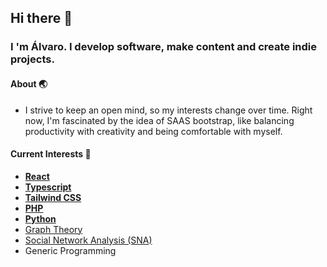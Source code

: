 ## Hi there 👋
### I 'm Álvaro. I develop software, make content and create indie projects.
#### About 🌏
- I strive to keep an open mind, so my interests change over time. Right now, I'm fascinated by the idea of ​​SAAS bootstrap, like balancing productivity with creativity and being comfortable with myself.

#### Current Interests 🌱
- **[React](https://reactjs.org)**
- **[Typescript](https://www.typescriptlang.org/)**
- **[Tailwind CSS](https://tailwindcss.com)**
- **[PHP](https://www.php.net/manual/es/intro-whatis.php)**
- **[Python](https://www.python.org/doc/)**
- [Graph Theory](https://es.wikipedia.org/wiki/Teor%C3%ADa_de_grafos)
- [Social Network Analysis (SNA)](https://es.wikipedia.org/wiki/An%C3%A1lisis_de_redes_sociales)
- Generic Programming
<!--
**abienvenido/abienvenido** is a ✨ _special_ ✨ repository because its `README.md` (this file) appears on your GitHub profile.

Here are some ideas to get you started:

- 🔭 I’m currently working on ...
- 🌱 I’m currently learning ...
- 👯 I’m looking to collaborate on ...
- 🤔 I’m looking for help with ...
- 💬 Ask me about ...
- 📫 How to reach me: ...
- 😄 Pronouns: ...
- ⚡ Fun fact: ...
-->
